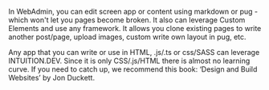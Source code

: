 In WebAdmin, you can edit screen app or content using markdown or pug - which won't let you pages become broken. It also can leverage  Custom Elements and use any framework. It allows you clone existing pages to write another post/page, upload images, custom write own layout in pug, etc.

Any app that you can write or use in HTML, .js/.ts or css/SASS can leverage INTUITION.DEV. Since it is only CSS/.js/HTML there is almost no learning curve.  If you need to catch up, we recommend this book: ‘Design and Build Websites’ by Jon Duckett.